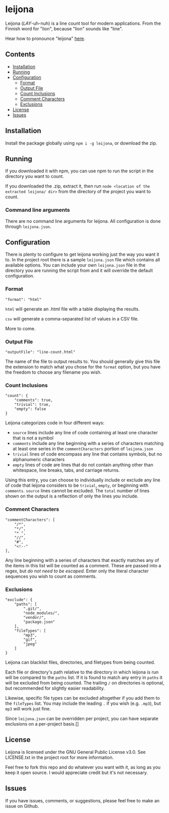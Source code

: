 # leijona
Leijona (_LAY_-uh-nuh) is a line count tool for modern applications. From the Finnish word for "lion", because "lion" sounds like
"line".

Hear how to pronounce "leijona" [here](https://forvo.com/word/leijona/).


## Contents
- [Installation](#installation)
- [Running](#running)
- [Configuration](#configuration)
  - [Format](#format)
  - [Output File](#output-file)
  - [Count Inclusions](#count-inclusions)
  - [Comment Characters](#comment-characters)
  - [Exclusions](#exclusions)
- [License](#license)
- [Issues](#issues)


## Installation
Install the package globally using `npm i -g leijona`, or download the zip.

## Running
If you downloaded it with npm, you can use npm to run the script in the directory you want to count.

If you downloaded the .zip, extract it, then run `node <location of the extracted leijona/ dir>` from the directory of the project you want to count.

### Command line arguments
There are no command line arguments for leijona. All configuration is done through `leijona.json`.


## Configuration
There is plenty to configure to get leijona working just the way you want it to. In the project root there is a sample
`leijona.json` file which contains all available options. You can include your own `leijona.json` file in the directory
you are running the script from and it will override the default configuration.

### Format
```
"format": "html"
```

`html` will generate an .html file with a table displaying the results.

`csv` will generate a comma-separated list of values in a CSV file.

More to come.

### Output File
```
"outputFile": "line-count.html"
```
The name of the file to output results to. You should generally give this file the extension to match what you chose
for the `format` option, but you have the freedom to choose any filename you wish.

### Count Inclusions
```
"count": {
	"comments": true,
	"trivial": true,
	"empty": false
}
```

Leijona categorizes code in four different ways:

- `source` lines include any line of code containing at least one character that is not a symbol
- `comments` include any line beginning with a series of characters matching at least one series in the
`commentCharacters` portion of `leijona.json`
- `trivial` lines of code encompass any line that contains symbols, but no alphanumeric characters
- `empty` lines of code are lines that do not contain anything other than whitespace, line breaks, tabs, and carriage
returns.

Using this entry, you can choose to individually include or exclude any line of code that leijona considers to be
`trivial`, `empty`, or beginning with `comments`. `source` lines cannot be excluded. The `total` number of lines shown
on the output is a reflection of only the lines you include.

### Comment Characters
```
"commentCharacters": [
	"/*",
	"*/",
	"* ",
	"//",
	"#",
	"<!--"
],
```

Any line beginning with a series of characters that exactly matches any of the items in this list will be counted as a
comment. These are passed into a regex, but *do not need to be escaped*.  Enter only the literal character sequences
you wish to count as comments.

### Exclusions
```
"exclude": {
	"paths": [
		".git/",
		"node_modules/",
		"vendor/",
		"package.json"
	],
	"fileTypes": [
		"mp3",
		"gif",
		"jpeg"
	]
}
```
Leijona can blacklist files, directories, and filetypes from being counted.

Each file or directory's path relative to the directory in which leijona is run will be compared to the `paths` list.
If it is found to match any entry in `paths` it will be excluded from being counted. The trailing `/` on directories
is optional, but recommended for slightly easier readability.

Likewise, specific file types can be excluded altogether if you add them to the `fileTypes` list. You may include the
leading `.` if you wish (e.g. `.mp3`), but `mp3` will work just fine.

Since `leijona.json` can be overridden per project, you can have separate exclusions on a per-project basis.[]


## License
Leijona is licensed under the GNU General Public License v3.0. See LICENSE.txt in the project root for more information.

Feel free to fork this repo and do whatever you want with it, as long as you keep it open source. I would appreciate
credit but it's not necessary.


## Issues
If you have issues, comments, or suggestions, please feel free to make an issue on Github.
